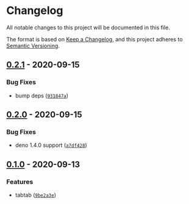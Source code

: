 # Changelog

All notable changes to this project will be documented in this file.

The format is based on [Keep a Changelog],
and this project adheres to [Semantic Versioning].

## [0.2.1] - 2020-09-15

### Bug Fixes

- bump deps ([`931847a`])

## [0.2.0] - 2020-09-15

### Bug Fixes

- deno 1.4.0 support ([`a7df428`])

## [0.1.0] - 2020-09-13

### Features

- tabtab ([`9be2a3e`])

[keep a changelog]: https://keepachangelog.com/en/1.0.0/
[semantic versioning]: https://semver.org/spec/v2.0.0.html
[0.2.1]: https://github.com/denosaurs/tabtab/compare/0.2.0...0.2.1
[`931847a`]: https://github.com/denosaurs/tabtab/commit/931847a7b3387dfe9c93f4e9756fb0b545724af8
[0.2.0]: https://github.com/denosaurs/tabtab/compare/0.1.0...0.2.0
[`a7df428`]: https://github.com/denosaurs/tabtab/commit/a7df4289491060da007958dc63d5f6fa1b0516a0
[0.1.0]: https://github.com/denosaurs/tabtab/compare/0.1.0
[`9be2a3e`]: https://github.com/denosaurs/tabtab/commit/9be2a3edd45a4140ade13fead2f145a8233b8549
